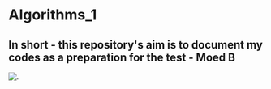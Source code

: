 # Algorithms_1

## In short - this repository's aim is to document my codes as a preparation for the test - Moed B

![.](https://thumbs.dreamstime.com/b/d%E6%9C%80%E5%9F%BA%E6%9C%AC%E4%B8%8B%E8%B7%AA%E4%B8%8E%E8%83%B3%E8%86%8A%E5%9C%A8%E5%91%BC%E5%90%81%E4%B8%8A%E5%8D%87%E4%BA%86-66950690.jpg)
